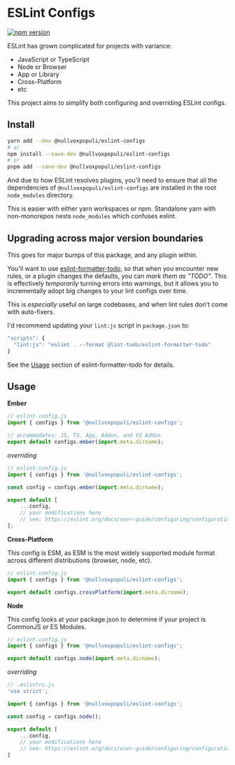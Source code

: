 # ESLint Configs

[![npm version](https://badge.fury.io/js/%40nullvoxpopuli%2Feslint-configs.svg)](https://badge.fury.io/js/%40nullvoxpopuli%2Feslint-configs)

ESLint has grown complicated for projects with variance:
 - JavaScript or TypeScript
 - Node or Browser
 - App or Library
 - Cross-Platform
 - etc

This project aims to simplify both configuring and overriding ESLint configs.

## Install

```bash
yarn add --dev @nullvoxpopuli/eslint-configs
# or
npm install --save-dev @nullvoxpopuli/eslint-configs
# or 
pnpm add --save-dev @nullvoxpopuli/eslint-configs
```

And due to how ESLint resolves plugins,
you'll need to ensure that all the dependencies of `@nullvoxpopuli/eslint-configs` are installed in the root `node_modules` directory.

This is easier with either yarn workspaces or npm. Standalone yarn with non-monorepos nests `node_modules` which confuses eslint.

## Upgrading across major version boundaries

This goes for major bumps of this package, and any plugin within.

You'll want to use [eslint-formatter-todo](https://github.com/lint-todo/eslint-formatter-todo),
so that when you encounter new rules, or a plugin changes the defaults, you can _mark them as "TODO"_.
This is effectively _temporarily_ turning errors into warnings,
but it allows you to incrementally adopt big changes to your lint configs over time.

This is _especially_ useful on large codebases, and when lint rules don't come with auto-fixers.

I'd recommend updating your `lint:js` script in `package.json` to:
```js
"scripts": {
  "lint:js": "eslint . --format @lint-todo/eslint-formatter-todo"
}
```

See the [Usage](https://github.com/lint-todo/eslint-formatter-todo#usage) section of eslint-formatter-todo for details.

## Usage

**Ember**
```js
// eslint.config.js  
import { configs } from '@nullvoxpopuli/eslint-configs';

// accommodates: JS, TS, App, Addon, and V2 Addon
export default configs.ember(import.meta.dirname);
```

_overriding_
```js
// eslint.config.js  
import { configs } from '@nullvoxpopuli/eslint-configs';

const config = configs.ember(import.meta.dirname);

export default [
    ...config,
    // your modifications here
    // see: https://eslint.org/docs/user-guide/configuring/configuration-files#how-do-overrides-work
];
```

**Cross-Platform**

This config is ESM, as ESM is the most widely supported module format across different distributions (browser, node, etc).

```js 
// eslint.config.js  
import { configs } from '@nullvoxpopuli/eslint-configs';

export default configs.crossPlatform(import.meta.dirname);
```

**Node**

This config looks at your package.json to determine if your project is CommonJS or ES Modules.
```js
// eslint.config.js  
import { configs } from '@nullvoxpopuli/eslint-configs';

export default configs.node(import.meta.dirname);
```

_overriding_
```js
// .eslintrc.js
'use strict';

import { configs } from '@nullvoxpopuli/eslint-configs';

const config = configs.node();

export default [
    ...config,
    // your modifications here
    // see: https://eslint.org/docs/user-guide/configuring/configuration-files#how-do-overrides-work
]
```

